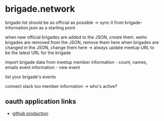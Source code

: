 # brigade.network

brigade list should be as official as possible
-> sync it from brigade-information.json as a starting point

when new official brigades are added to the JSON, create them.
wehn brigades are removed from the JSON, remove them here
when brigades are changed in the JSON, change them here
  -> always update meetup URL to be the latest URL for the brigade

import brigade data from meetup
  member information - count, names, emails
  event information - new event

list your brigade's events

connect slack too
  member information -> who's active?

## oauth application links
* [github production](https://github.com/settings/applications/994049)
